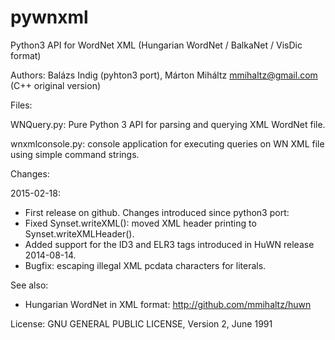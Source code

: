 # pywnxml
Python3 API for WordNet XML (Hungarian WordNet / BalkaNet / VisDic format)

Authors: Balázs Indig (pyhton3 port), Márton Miháltz <mmihaltz@gmail.com> (C++ original version)

Files:

WNQuery.py: Pure Python 3 API for parsing and querying XML WordNet file.

wnxmlconsole.py: console application for executing queries on WN XML file using simple command strings.

Changes:

2015-02-18:
- First release on github. Changes introduced since python3 port:
- Fixed Synset.writeXML(): moved XML header printing to Synset.writeXMLHeader(). 
- Added support for the ID3 and ELR3 tags introduced in HuWN release 2014-08-14. 
- Bugfix: escaping illegal XML pcdata characters for literals.

See also:
- Hungarian WordNet in XML format: http://github.com/mmihaltz/huwn

License:
GNU GENERAL PUBLIC LICENSE, Version 2, June 1991
